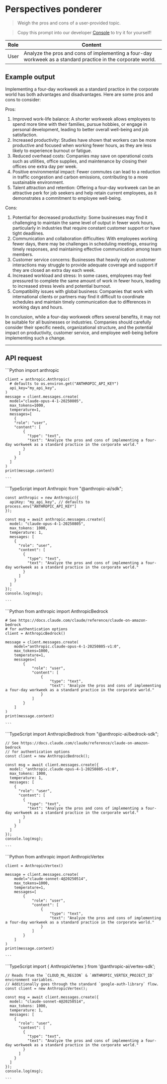 # Perspectives ponderer

> Weigh the pros and cons of a user-provided topic.

> Copy this prompt into our developer [Console](https://console.anthropic.com/dashboard) to try it for yourself!

| Role | Content                                                                                                      |
| ---- | ------------------------------------------------------------------------------------------------------------ |
| User | Analyze the pros and cons of implementing a four-day workweek as a standard practice in the corporate world. |

## Example output

Implementing a four-day workweek as a standard practice in the corporate world has both advantages and disadvantages. Here are some pros and cons to consider:

Pros:

1. Improved work-life balance: A shorter workweek allows employees to spend more time with their families, pursue hobbies, or engage in personal development, leading to better overall well-being and job satisfaction.
2. Increased productivity: Studies have shown that workers can be more productive and focused when working fewer hours, as they are less likely to experience burnout or fatigue.
3. Reduced overhead costs: Companies may save on operational costs such as utilities, office supplies, and maintenance by closing their offices one extra day per week.
4. Positive environmental impact: Fewer commutes can lead to a reduction in traffic congestion and carbon emissions, contributing to a more sustainable environment.
5. Talent attraction and retention: Offering a four-day workweek can be an attractive perk for job seekers and help retain current employees, as it demonstrates a commitment to employee well-being.

Cons:

1. Potential for decreased productivity: Some businesses may find it challenging to maintain the same level of output in fewer work hours, particularly in industries that require constant customer support or have tight deadlines.
2. Communication and collaboration difficulties: With employees working fewer days, there may be challenges in scheduling meetings, ensuring timely responses, and maintaining effective communication among team members.
3. Customer service concerns: Businesses that heavily rely on customer interactions may struggle to provide adequate coverage and support if they are closed an extra day each week.
4. Increased workload and stress: In some cases, employees may feel pressured to complete the same amount of work in fewer hours, leading to increased stress levels and potential burnout.
5. Compatibility issues with global business: Companies that work with international clients or partners may find it difficult to coordinate schedules and maintain timely communication due to differences in working days and hours.

In conclusion, while a four-day workweek offers several benefits, it may not be suitable for all businesses or industries. Companies should carefully consider their specific needs, organizational structure, and the potential impact on productivity, customer service, and employee well-being before implementing such a change.

***

## API request

<Tabs>
  <Tab title="Python">
    ```Python
    import anthropic

    client = anthropic.Anthropic(
      # defaults to os.environ.get("ANTHROPIC_API_KEY")
      api_key="my_api_key",
    )
    message = client.messages.create(
      model="claude-opus-4-1-20250805",
      max_tokens=1000,
      temperature=1,
      messages=[
        {
        "role": "user",
        "content": [
            {
              "type": "text",
              "text": "Analyze the pros and cons of implementing a four-day workweek as a standard practice in the corporate world."
            }
          ]
        }
      ]
    )
    print(message.content)

    ```
  </Tab>

  <Tab title="TypeScript">
    ```TypeScript
    import Anthropic from "@anthropic-ai/sdk";

    const anthropic = new Anthropic({
      apiKey: "my_api_key", // defaults to process.env["ANTHROPIC_API_KEY"]
    });

    const msg = await anthropic.messages.create({
      model: "claude-opus-4-1-20250805",
      max_tokens: 1000,
      temperature: 1,
      messages: [
        {
          "role": "user",
          "content": [
            {
              "type": "text",
              "text": "Analyze the pros and cons of implementing a four-day workweek as a standard practice in the corporate world."
            }
          ]
        }
      ]
    });
    console.log(msg);

    ```
  </Tab>

  <Tab title="AWS Bedrock Python">
    ```Python
    from anthropic import AnthropicBedrock

    # See https://docs.claude.com/claude/reference/claude-on-amazon-bedrock
    # for authentication options
    client = AnthropicBedrock()

    message = client.messages.create(
        model="anthropic.claude-opus-4-1-20250805-v1:0",
        max_tokens=1000,
        temperature=1,
        messages=[
            {
                "role": "user",
                "content": [
                    {
                        "type": "text",
                        "text": "Analyze the pros and cons of implementing a four-day workweek as a standard practice in the corporate world."
                    }
                ]
            }
        ]
    )
    print(message.content)

    ```
  </Tab>

  <Tab title="AWS Bedrock TypeScript">
    ```TypeScript
    import AnthropicBedrock from "@anthropic-ai/bedrock-sdk";

    // See https://docs.claude.com/claude/reference/claude-on-amazon-bedrock
    // for authentication options
    const client = new AnthropicBedrock();

    const msg = await client.messages.create({
      model: "anthropic.claude-opus-4-1-20250805-v1:0",
      max_tokens: 1000,
      temperature: 1,
      messages: [
        {
          "role": "user",
          "content": [
            {
              "type": "text",
              "text": "Analyze the pros and cons of implementing a four-day workweek as a standard practice in the corporate world."
            }
          ]
        }
      ]
    });
    console.log(msg);

    ```
  </Tab>

  <Tab title="Vertex AI Python">
    ```Python
    from anthropic import AnthropicVertex

    client = AnthropicVertex()

    message = client.messages.create(
        model="claude-sonnet-4@20250514",
        max_tokens=1000,
        temperature=1,
        messages=[
            {
                "role": "user",
                "content": [
                    {
                        "type": "text",
                        "text": "Analyze the pros and cons of implementing a four-day workweek as a standard practice in the corporate world."
                    }
                ]
            }
        ]
    )
    print(message.content)

    ```
  </Tab>

  <Tab title="Vertex AI TypeScript">
    ```TypeScript
    import { AnthropicVertex } from '@anthropic-ai/vertex-sdk';

    // Reads from the `CLOUD_ML_REGION` & `ANTHROPIC_VERTEX_PROJECT_ID` environment variables.
    // Additionally goes through the standard `google-auth-library` flow.
    const client = new AnthropicVertex();

    const msg = await client.messages.create({
      model: "claude-sonnet-4@20250514",
      max_tokens: 1000,
      temperature: 1,
      messages: [
        {
          "role": "user",
          "content": [
            {
              "type": "text",
              "text": "Analyze the pros and cons of implementing a four-day workweek as a standard practice in the corporate world."
            }
          ]
        }
      ]
    });
    console.log(msg);

    ```
  </Tab>
</Tabs>
